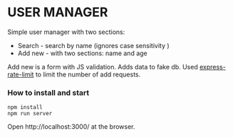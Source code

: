 # USER MANAGER

Simple user manager with two sections:
* Search - search by name (ignores case sensitivity )
* Add new - with two sections: name and age

Add new is a form with JS validation. Adds data to fake db.
Used [express-rate-limit](https://www.npmjs.com/package/express-rate-limit) to limit the number of add requests.

### How to install and start

```
npm install
npm run server
```
Open http://localhost:3000/ at the browser.
